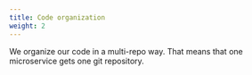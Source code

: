```yaml
---
title: Code organization
weight: 2
---
```


We organize our code in a multi-repo way. That means that one microservice gets one git repository.
